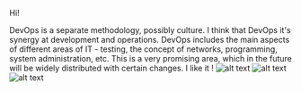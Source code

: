 Hi!

DevOps is a separate methodology, possibly culture.
I think that DevOps it's synergy at development and operations.
DevOps includes the main aspects of different areas of IT - testing, the concept of networks, programming, system administration, etc.
This is a very promising area, which in the future will be widely distributed with certain changes.
I like it !
![alt text](https://github.com/boikoserhii/DevOps_online_Lviv_2020Q3Q4/blob/master/Screen1.PNG)
![alt text](https://github.com/boikoserhii/DevOps_online_Lviv_2020Q3Q4/blob/master/Screen2.PNG)
![alt text](https://github.com/boikoserhii/DevOps_online_Lviv_2020Q3Q4/blob/master/Screen3.PNG)
 
